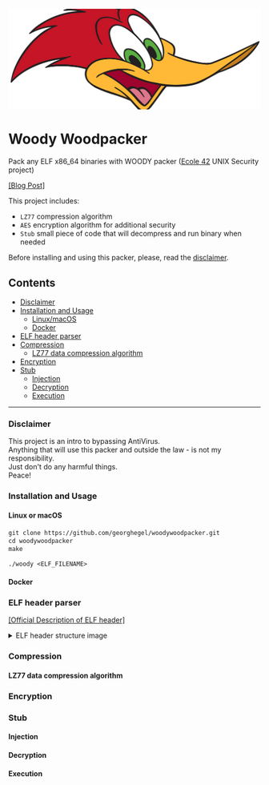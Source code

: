 ![Woody](./img/woody_head.webp)

# Woody Woodpacker

Pack any ELF x86_64 binaries with WOODY packer ([Ecole 42](https://42.fr/en/homepage/) UNIX Security project)

[[Blog Post]](https://t.me/bavariansausages)

This project includes:
  
  * `LZ77` compression algorithm
  * `AES` encryption algorithm for additional security
  * `Stub` small piece of code that will decompress and run binary when needed

Before installing and using this packer, please, read the [disclaimer](#disclaimer).

## Contents
- [Disclaimer](#disclaimer)
- [Installation and Usage](#installation-and-usage)
  - [Linux/macOS](#linux-or-macos)
  - [Docker](#docker)
- [ELF header parser](#elf-header-parser)
- [Compression](#compression)
  - [LZ77 data compression algorithm](#lz77-data-compression-algorithm)
- [Encryption](#encryption)
- [Stub](#stub)
  - [Injection](#injection)
  - [Decryption](#decryption)
  - [Execution](#execution)
<hr>

### Disclaimer
This project is an intro to bypassing AntiVirus.<br>
Anything that will use this packer and outside the law - is not my responsibility.<br>
Just don't do any harmful things.<br>
Peace!

### Installation and Usage
#### Linux or macOS

```shell
git clone https://github.com/georghegel/woodywoodpacker.git
cd woodywoodpacker
make
```

```shell
./woody <ELF_FILENAME>
```
#### Docker

### ELF header parser
[[Official Description of ELF header]](https://www.sco.com/developers/gabi/latest/ch4.eheader.html)<br>

<details>
<summary>ELF header structure image</summary>
<img src="https://upload.wikimedia.org/wikipedia/commons/e/e4/ELF_Executable_and_Linkable_Format_diagram_by_Ange_Albertini.png">
<br>
</details>

### Compression
#### LZ77 data compression algorithm
### Encryption
### Stub
#### Injection
#### Decryption
#### Execution
